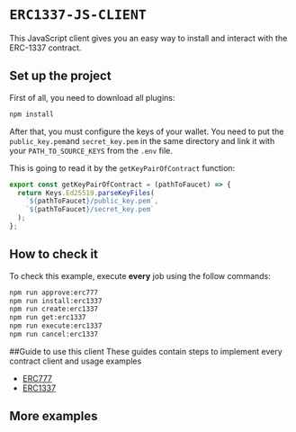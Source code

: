 # `ERC1337-JS-CLIENT`

This JavaScript client gives you an easy way to install and interact with the ERC-1337 contract.

## Set up the project

First of all, you need to download all plugins:

```bash
npm install
```

After that, you must configure the keys of your wallet. You need to put 
the `public_key.pem`and `secret_key.pem` in the same directory and link it 
with your `PATH_TO_SOURCE_KEYS` from the `.env` file.

This is going to read it by the `getKeyPairOfContract` function:
```javascript
export const getKeyPairOfContract = (pathToFaucet) => {
  return Keys.Ed25519.parseKeyFiles(
    `${pathToFaucet}/public_key.pem`,
    `${pathToFaucet}/secret_key.pem`
  );
};
```

## How to check it
To check this example, execute **every** job using the follow commands:
```bash
npm run approve:erc777
npm run install:erc1337
npm run create:erc1337
npm run get:erc1337
npm run execute:erc1337
npm run cancel:erc1337
```

##Guide to use this client
These guides contain steps to implement every contract client and usage examples
- [ERC777](src/clients/erc777/README.md)
- [ERC1337](src/clients/erc1337/README.md)

## More examples
